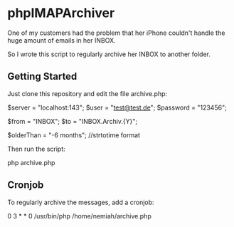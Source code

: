# phpIMAPArchiver
One of my customers had the problem that her iPhone couldn't handle the huge amount of emails in her INBOX.

So I wrote this script to regularly archive her INBOX to another folder.

## Getting Started
Just clone this repository and edit the file archive.php:

 $server = "localhost:143";
 $user = "test@test.de";
 $password = "123456";

 $from = "INBOX";
 $to = "INBOX.Archiv.{Y}";

 $olderThan = "-6 months"; //strtotime format

Then run the script:

 php archive.php

## Cronjob

To regularly archive the messages, add a cronjob:

 0 3 * * 0 /usr/bin/php /home/nemiah/archive.php